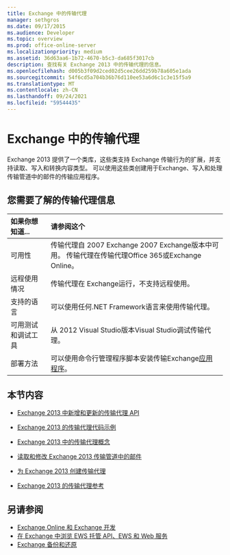 ```yaml
---
title: Exchange 中的传输代理
manager: sethgros
ms.date: 09/17/2015
ms.audience: Developer
ms.topic: overview
ms.prod: office-online-server
ms.localizationpriority: medium
ms.assetid: 36d63aa6-1b72-4670-b5c3-da685f3017cb
description: 查找有关 Exchange 2013 中的传输代理的信息。
ms.openlocfilehash: d005b3f09d2ced02d5cee26dd259b78a605e1ada
ms.sourcegitcommit: 54f6cd5a704b36b76d110ee53a6d6c1c3e15f5a9
ms.translationtype: MT
ms.contentlocale: zh-CN
ms.lasthandoff: 09/24/2021
ms.locfileid: "59544435"
---
```

# <a name="transport-agents-in-exchange"></a>Exchange 中的传输代理
  
Exchange 2013 提供了一个类库，这些类支持 Exchange 传输行为的扩展，并支持读取、写入和转换内容类型。 可以使用这些类创建用于Exchange、写入和处理传输管道中的邮件的传输应用程序。
  
## <a name="what-you-need-to-know-about-transport-agents"></a>您需要了解的传输代理信息

|如果你想知道...|请参阅这个|
|:-----|:-----|
|可用性  <br/> |传输代理自 2007 Exchange 2007 Exchange版本中可用。 传输代理在传输代理Office 365或Exchange Online。  <br/> |
|远程使用情况  <br/> |传输代理在 Exchange运行，不支持远程使用。  <br/> |
|支持的语言  <br/> |可以使用任何.NET Framework语言来使用传输代理。  <br/> |
|可用测试和调试工具  <br/> |从 2012 Visual Studio版本Visual Studio调试传输代理。  <br/> |
|部署方法  <br/> |可以使用命令行管理程序脚本安装传输Exchange[应用程序](../management/exchange-management-shell.md)。  <br/> |
   
## <a name="in-this-section"></a>本节内容

- [Exchange 2013 中新增和更新的传输代理 API](new-and-updated-transport-agent-apis-in-exchange-2013.md)
    
- [Exchange 2013 的传输代理代码示例](transport-agent-code-samples-for-exchange-2013.md)
    
- [Exchange 2013 中的传输代理概念](transport-agent-concepts-in-exchange-2013.md)
    
- [读取和修改 Exchange 2013 传输管道中的邮件](reading-and-modifying-messages-in-the-exchange-2013-transport-pipeline.md)
    
- [为 Exchange 2013 创建传输代理](creating-transport-agents-for-exchange-2013.md)
    
- [Exchange 2013 的传输代理参考](transport-agent-reference-for-exchange-2013.md)
    
## <a name="see-also"></a>另请参阅

- [Exchange Online 和 Exchange 开发](../exchange-server-development.md)    
- [在 Exchange 中浏览 EWS 托管 API、EWS 和 Web 服务](../exchange-web-services/explore-the-ews-managed-api-ews-and-web-services-in-exchange.md)   
- [Exchange 备份和还原](../backup-restore/backup-and-restore-for-exchange-2013.md) 
    

